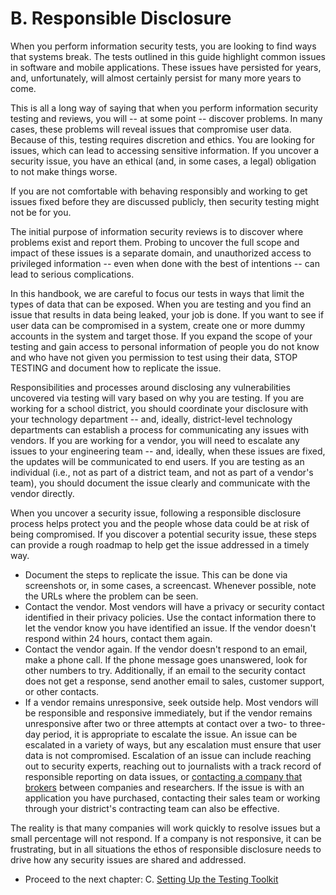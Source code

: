 # B. Responsible Disclosure

When you perform information security tests, you are looking to find ways that systems break. The tests outlined in this guide highlight common issues in software and mobile applications. These issues have persisted for years, and, unfortunately, will almost certainly persist for many more years to come.

This is all a long way of saying that when you perform information security testing and reviews, you will -- at some point -- discover problems. In many cases, these problems will reveal issues that compromise user data. Because of this, testing requires discretion and ethics. You are looking for issues, which can lead to accessing sensitive information. If you uncover a security issue, you have an ethical (and, in some cases, a legal) obligation to not make things worse.

If you are not comfortable with behaving responsibly and working to get issues fixed before they are discussed publicly, then security testing might not be for you.

The initial purpose of information security reviews is to discover where problems exist and report them. Probing to uncover the full scope and impact of these issues is a separate domain, and unauthorized access to privileged information -- even when done with the best of intentions -- can lead to serious complications.

In this handbook, we are careful to focus our tests in ways that limit the types of data that can be exposed. When you are testing and you find an issue that results in data being leaked, your job is done. If you want to see if user data can be compromised in a system, create one or more dummy accounts in the system and target those. If you expand the scope of your testing and gain access to personal information of people you do not know and who have not given you permission to test using their data, STOP TESTING and document how to replicate the issue.

Responsibilities and processes around disclosing any vulnerabilities uncovered via testing will vary based on why you are testing. If you are working for a school district, you should coordinate your disclosure with your technology department -- and, ideally, district-level technology departments can establish a process for communicating any issues with vendors. If you are working for a vendor, you will need to escalate any issues to your engineering team -- and, ideally, when these issues are fixed, the updates will be communicated to end users. If you are testing as an individual (i.e., not as part of a district team, and not as part of a vendor's team), you should document the issue clearly and communicate with the vendor directly.

When you uncover a security issue, following a responsible disclosure process helps protect you and the people whose data could be at risk of being compromised. If you discover a potential security issue, these steps can provide a rough roadmap to help get the issue addressed in a timely way.

*   Document the steps to replicate the issue. This can be done via screenshots or, in some cases, a screencast. Whenever possible, note the URLs where the problem can be seen.
*   Contact the vendor. Most vendors will have a privacy or security contact identified in their privacy policies. Use the contact information there to let the vendor know you have identified an issue. If the vendor doesn't respond within 24 hours, contact them again.
*   Contact the vendor again. If the vendor doesn't respond to an email, make a phone call. If the phone message goes unanswered, look for other numbers to try. Additionally, if an email to the security contact does not get a response, send another email to sales, customer support, or other contacts.
*   If a vendor remains unresponsive, seek outside help. Most vendors will be responsible and responsive immediately, but if the vendor remains unresponsive after two or three attempts at contact over a two- to three-day period, it is appropriate to escalate the issue. An issue can be escalated in a variety of ways, but any escalation must ensure that user data is not compromised. Escalation of an issue can include reaching out to security experts, reaching out to journalists with a track record of responsible reporting on data issues, or [contacting a company that brokers](http://www.nytimes.com/2015/06/08/technology/hackerone-connects-hackers-with-companies-and-hopes-for-a-win-win.html) between companies and researchers. If the issue is with an application you have purchased, contacting their sales team or working through your district's contracting team can also be effective.

The reality is that many companies will work quickly to resolve issues but a small percentage will not respond. If a company is not responsive, it can be frustrating, but in all situations the ethos of responsible disclosure needs to drive how any security issues are shared and addressed.

* Proceed to the next chapter: C. [Setting Up the Testing Toolkit](getting_started.md)
